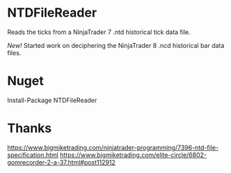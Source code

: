 # NTDFileReader
Reads the ticks from a NinjaTrader 7 .ntd historical tick data file.

*New!* Started work on deciphering the NinjaTrader 8 .ncd historical bar data files.

# Nuget
Install-Package NTDFileReader

# Thanks
https://www.bigmiketrading.com/ninjatrader-programming/7396-ntd-file-specification.html
https://www.bigmiketrading.com/elite-circle/6802-gomrecorder-2-a-37.html#post112912
